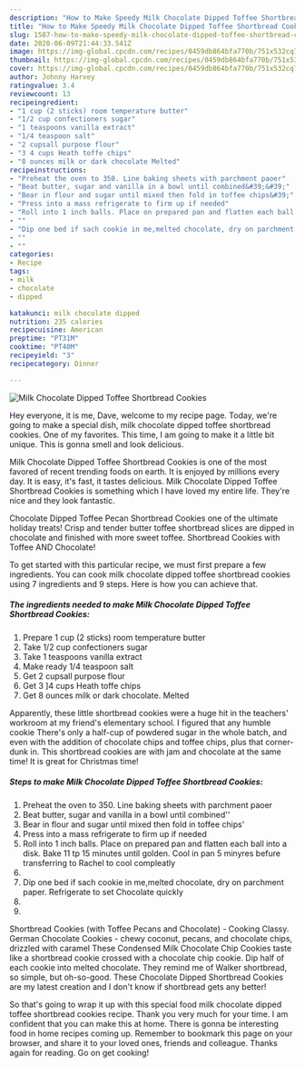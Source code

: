 ```yaml
---
description: "How to Make Speedy Milk Chocolate Dipped Toffee Shortbread Cookies"
title: "How to Make Speedy Milk Chocolate Dipped Toffee Shortbread Cookies"
slug: 1587-how-to-make-speedy-milk-chocolate-dipped-toffee-shortbread-cookies
date: 2020-06-09T21:44:33.541Z
image: https://img-global.cpcdn.com/recipes/0459db864bfa770b/751x532cq70/milk-chocolate-dipped-toffee-shortbread-cookies-recipe-main-photo.jpg
thumbnail: https://img-global.cpcdn.com/recipes/0459db864bfa770b/751x532cq70/milk-chocolate-dipped-toffee-shortbread-cookies-recipe-main-photo.jpg
cover: https://img-global.cpcdn.com/recipes/0459db864bfa770b/751x532cq70/milk-chocolate-dipped-toffee-shortbread-cookies-recipe-main-photo.jpg
author: Johnny Harvey
ratingvalue: 3.4
reviewcount: 13
recipeingredient:
- "1 cup (2 sticks) room temperature butter"
- "1/2 cup confectioners sugar"
- "1 teaspoons vanilla extract"
- "1/4 teaspoon salt"
- "2 cupsall purpose flour"
- "3 4 cups Heath toffe chips"
- "8 ounces milk or dark chocolate Melted"
recipeinstructions:
- "Preheat the oven to 350. Line baking sheets with parchment paoer"
- "Beat butter, sugar and vanilla in a bowl until combined&#39;&#39;"
- "Bear in flour and sugar until mixed then fold in toffee chips&#39;"
- "Press into a mass refrigerate to firm up if needed"
- "Roll into 1 inch balls. Place on prepared pan and flatten each ball into a disk. Bake 11 tp 15 minutes until golden. Cool in pan 5 minyres befure transferring to Rachel to cool compleatly"
- ""
- "Dip one bed if sach cookie in me,melted chocolate, dry on parchment paper. Refrigerate to set Chocolate quickly"
- ""
- ""
categories:
- Recipe
tags:
- milk
- chocolate
- dipped

katakunci: milk chocolate dipped 
nutrition: 235 calories
recipecuisine: American
preptime: "PT31M"
cooktime: "PT40M"
recipeyield: "3"
recipecategory: Dinner

---
```



![Milk Chocolate Dipped Toffee Shortbread Cookies](https://img-global.cpcdn.com/recipes/0459db864bfa770b/751x532cq70/milk-chocolate-dipped-toffee-shortbread-cookies-recipe-main-photo.jpg)

Hey everyone, it is me, Dave, welcome to my recipe page. Today, we're going to make a special dish, milk chocolate dipped toffee shortbread cookies. One of my favorites. This time, I am going to make it a little bit unique. This is gonna smell and look delicious.

Milk Chocolate Dipped Toffee Shortbread Cookies is one of the most favored of recent trending foods on earth. It is enjoyed by millions every day. It is easy, it's fast, it tastes delicious. Milk Chocolate Dipped Toffee Shortbread Cookies is something which I have loved my entire life. They're nice and they look fantastic.

Chocolate Dipped Toffee Pecan Shortbread Cookies one of the ultimate holiday treats! Crisp and tender butter toffee shortbread slices are dipped in chocolate and finished with more sweet toffee. Shortbread Cookies with Toffee AND Chocolate!


To get started with this particular recipe, we must first prepare a few ingredients. You can cook milk chocolate dipped toffee shortbread cookies using 7 ingredients and 9 steps. Here is how you can achieve that.

<!--inarticleads1-->

##### The ingredients needed to make Milk Chocolate Dipped Toffee Shortbread Cookies:

1. Prepare 1 cup (2 sticks) room temperature butter
1. Take 1/2 cup confectioners sugar
1. Take 1 teaspoons vanilla extract
1. Make ready 1/4 teaspoon salt
1. Get 2 cupsall purpose flour
1. Get 3 ]4 cups Heath toffe chips
1. Get 8 ounces milk or dark chocolate. Melted


Apparently, these little shortbread cookies were a huge hit in the teachers&#39; workroom at my friend&#39;s elementary school. I figured that any humble cookie There&#39;s only a half-cup of powdered sugar in the whole batch, and even with the addition of chocolate chips and toffee chips, plus that corner-dunk in. This shortbread cookies are with jam and chocolate at the same time! It is great for Christmas time! 

<!--inarticleads2-->

##### Steps to make Milk Chocolate Dipped Toffee Shortbread Cookies:

1. Preheat the oven to 350. Line baking sheets with parchment paoer
1. Beat butter, sugar and vanilla in a bowl until combined&#39;&#39;
1. Bear in flour and sugar until mixed then fold in toffee chips&#39;
1. Press into a mass refrigerate to firm up if needed
1. Roll into 1 inch balls. Place on prepared pan and flatten each ball into a disk. Bake 11 tp 15 minutes until golden. Cool in pan 5 minyres befure transferring to Rachel to cool compleatly
1. 
1. Dip one bed if sach cookie in me,melted chocolate, dry on parchment paper. Refrigerate to set Chocolate quickly
1. 
1. 


Shortbread Cookies (with Toffee Pecans and Chocolate) - Cooking Classy. German Chocolate Cookies - chewy coconut, pecans, and chocolate chips, drizzled with caramel These Condensed Milk Chocolate Chip Cookies taste like a shortbread cookie crossed with a chocolate chip cookie. Dip half of each cookie into melted chocolate. They remind me of Walker shortbread, so simple, but oh-so-good. These Chocolate Dipped Shortbread Cookies are my latest creation and I don&#39;t know if shortbread gets any better! 

So that's going to wrap it up with this special food milk chocolate dipped toffee shortbread cookies recipe. Thank you very much for your time. I am confident that you can make this at home. There is gonna be interesting food in home recipes coming up. Remember to bookmark this page on your browser, and share it to your loved ones, friends and colleague. Thanks again for reading. Go on get cooking!
